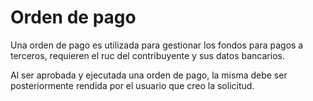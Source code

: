 # Orden de pago

Una orden de pago es utilizada para gestionar los fondos para pagos a terceros, requieren el ruc del contribuyente y sus datos bancarios.

Al ser aprobada y ejecutada una orden de pago, la misma debe ser posteriormente rendida por el usuario que creo la solicitud.
